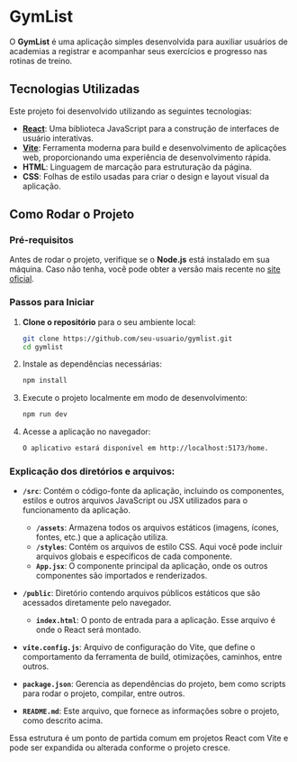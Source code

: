 # GymList

O **GymList** é uma aplicação simples desenvolvida para auxiliar usuários de academias a registrar e acompanhar seus exercícios e progresso nas rotinas de treino.

## Tecnologias Utilizadas

Este projeto foi desenvolvido utilizando as seguintes tecnologias:

- **[React](https://reactjs.org/)**: Uma biblioteca JavaScript para a construção de interfaces de usuário interativas.
- **[Vite](https://vitejs.dev/)**: Ferramenta moderna para build e desenvolvimento de aplicações web, proporcionando uma experiência de desenvolvimento rápida.
- **HTML**: Linguagem de marcação para estruturação da página.
- **CSS**: Folhas de estilo usadas para criar o design e layout visual da aplicação.

## Como Rodar o Projeto

### Pré-requisitos

Antes de rodar o projeto, verifique se o **Node.js** está instalado em sua máquina. Caso não tenha, você pode obter a versão mais recente no [site oficial](https://nodejs.org/).

### Passos para Iniciar

1. **Clone o repositório** para o seu ambiente local:

   ```bash
   git clone https://github.com/seu-usuario/gymlist.git
   cd gymlist

2. Instale as dependências necessárias:

   ```bash
   npm install

3. Execute o projeto localmente em modo de desenvolvimento:

   ```bash
   npm run dev

4. Acesse a aplicação no navegador:

   ```bash
   O aplicativo estará disponível em http://localhost:5173/home.


### Explicação dos diretórios e arquivos:

- **`/src`**: Contém o código-fonte da aplicação, incluindo os componentes, estilos e outros arquivos JavaScript ou JSX utilizados para o funcionamento da aplicação.
  - **`/assets`**: Armazena todos os arquivos estáticos (imagens, ícones, fontes, etc.) que a aplicação utiliza.
  - **`/styles`**: Contém os arquivos de estilo CSS. Aqui você pode incluir arquivos globais e específicos de cada componente.
  - **`App.jsx`**: O componente principal da aplicação, onde os outros componentes são importados e renderizados.

- **`/public`**: Diretório contendo arquivos públicos estáticos que são acessados diretamente pelo navegador.
  - **`index.html`**: O ponto de entrada para a aplicação. Esse arquivo é onde o React será montado.
  
- **`vite.config.js`**: Arquivo de configuração do Vite, que define o comportamento da ferramenta de build, otimizações, caminhos, entre outros.
- **`package.json`**: Gerencia as dependências do projeto, bem como scripts para rodar o projeto, compilar, entre outros.
- **`README.md`**: Este arquivo, que fornece as informações sobre o projeto, como descrito acima.

Essa estrutura é um ponto de partida comum em projetos React com Vite e pode ser expandida ou alterada conforme o projeto cresce.

